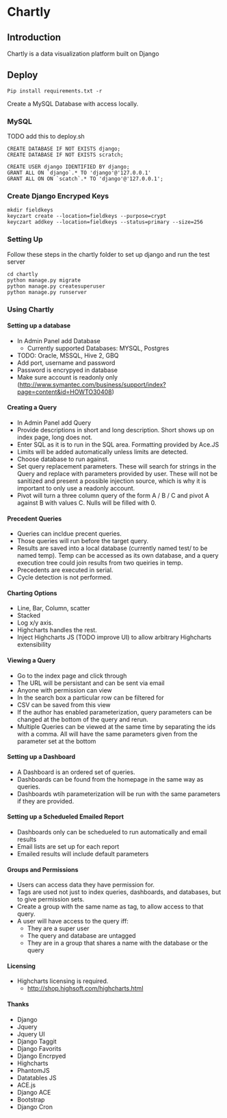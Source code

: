 # Chartly

## Introduction

Chartly is a data visualization platform built on Django

## Deploy

```
Pip install requirements.txt -r
```
Create a MySQL Database with access locally. 

### MySQL 
TODO add this to deploy.sh
```
CREATE DATABASE IF NOT EXISTS django;
CREATE DATABASE IF NOT EXISTS scratch;

CREATE USER django IDENTIFIED BY django;
GRANT ALL ON `django`.* TO 'django'@'127.0.0.1'
GRANT ALL ON ON `scatch`.* TO 'django'@'127.0.0.1';

```

### Create Django Encryped Keys

```
mkdir fieldkeys
keyczart create --location=fieldkeys --purpose=crypt
keyczart addkey --location=fieldkeys --status=primary --size=256
```

### Setting Up

Follow these steps in the chartly folder to set up django and run the test server
```
cd chartly
python manage.py migrate
python manage.py createsuperuser
python manage.py runserver
````

### Using Chartly

#### Setting up a database
* In Admin Panel add Database
  * Currently supported Databases: MYSQL, Postgres
* TODO: Oracle, MSSQL, Hive 2, GBQ
* Add port, username and password
* Password is encrypyed in database
* Make sure account is readonly only (http://www.symantec.com/business/support/index?page=content&id=HOWTO30408)

#### Creating a Query
* In Admin Panel add Query
* Provide descriptions in short and long description.  Short shows up on index page, long does not.
* Enter SQL as it is to run in the SQL area.  Formatting provided by Ace.JS
* Limits will be added automatically unless limits are detected.
* Choose database to run against.
* Set query replacement parameters.  These will search for strings in the Query and replace with parameters provided by user.  These will not be sanitized and present a possible injection source, which is why it is important to only use a readonly account.
* Pivot will turn a three column query of the form A / B / C and pivot A against B with values C.  Nulls will be filled with 0.

#### Precedent Queries
* Queries can incldue precent queries.
* Those queries will run before the target query.
* Results are saved into a local database (currently named test/ to be named temp).  Temp can be accessed as its own database, and a query execution tree could join results from two queiries in temp. 
* Precedents are executed in serial.
* Cycle detection is not performed.

#### Charting Options
* Line, Bar, Column, scatter
* Stacked
* Log x/y axis.
* Highcharts handles the rest.
* Inject Highcharts JS (TODO improve UI) to allow arbitrary Highcharts extensibility

#### Viewing a Query
* Go to the index page and click through
* The URL will be persistant and can be sent via email
* Anyone with permission can view
* In the search box a particular row can be filtered for
* CSV can be saved from this view
* If the author has enabled parameterization, query parameters can be changed at the bottom of the query and rerun.
* Multiple Queries can be viewed at the same time by separating the ids with a comma.  All will have the same parameters given from the parameter set at the bottom

#### Setting up a Dashboard
* A Dashboard is an ordered set of queries.
* Dashboards can be found from the homepage in the same way as queries.
* Dashboards wtih parameterization will be run with the same parameters if they are provided.

#### Setting up a Schedueled Emailed Report
* Dashboards only can be schedueled to run automatically and email results
* Email lists are set up for each report
* Emailed results will include default parameters

#### Groups and Permissions
* Users can access data they have permission for.  
* Tags are used not just to index queries, dashboards, and databases, but to give permission sets.
* Create a group with the same name as tag, to allow access to that query.
* A user will have access to the query iff:
  * They are a super user
  * The query and database are untagged
  * They are in a group that shares a name with the database or the query


#### Licensing
* Highcharts licensing is required.
  * http://shop.highsoft.com/highcharts.html

#### Thanks
* Django
* Jquery
* Jquery UI
* Django Taggit
* Django Favorits
* Django Encrpyed
* Highcharts
* PhantomJS
* Datatables JS
* ACE.js
* Django ACE
* Bootstrap
* Django Cron